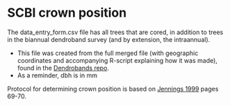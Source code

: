 # SCBI crown position

The data_entry_form.csv file has all trees that are cored, in addition to trees in the biannual dendroband survey (and by extension, the intraannual). 
- This file was created from the full merged file (with geographic coordinates and accompanying R-script explaining how it was made), found in the [Dendrobands repo](https://github.com/SCBI-ForestGEO/Dendrobands/blob/master/data/clean_data_files/dendro_cored_full.csv).
- As a reminder, dbh is in mm

Protocol for determining crown position is based on [Jennings 1999](https://academic.oup.com/forestry/article/72/1/59/589132) pages 69-70.
